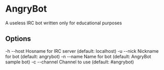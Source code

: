 AngryBot
========

A useless IRC bot written only for educational purposes

Options
-------
-h --host	Hosname for IRC server (default: localhost)
-u --nick	Nickname for bot (default: angrybot)
-n --name	Name for bot (default: AngryBot sample bot)
-c --channel	Channel to use (default: #angrybot)
